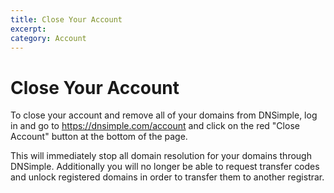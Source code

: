 ```yaml
---
title: Close Your Account
excerpt: 
category: Account
---
```


# Close Your Account

To close your account and remove all of your domains from DNSimple, log in and go to https://dnsimple.com/account and click on the red "Close Account" button at the bottom of the page.

This will immediately stop all domain resolution for your domains through DNSimple. Additionally you will no longer be able to request transfer codes and unlock registered domains in order to transfer them to another registrar.
